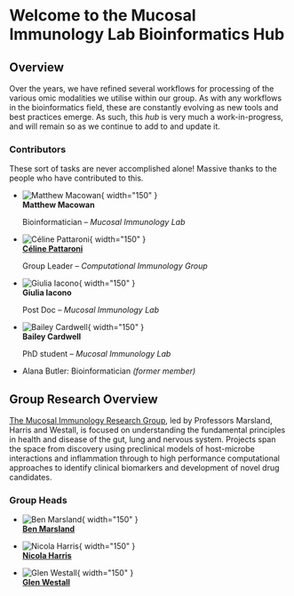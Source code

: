 # Welcome to the Mucosal Immunology Lab Bioinformatics Hub

## Overview

Over the years, we have refined several workflows for processing of the various omic modalities we utilise within our group.
As with any workflows in the bioinformatics field, these are constantly evolving as new tools and best practices emerge.
As such, this *hub* is very much a work-in-progress, and will remain so as we continue to add to and update it.

### Contributors

These sort of tasks are never accomplished alone! Massive thanks to the people who have contributed to this.

<div class="grid cards" markdown>

-   ![Matthew Macowan](assets/Contributors/matthew_macowan.png){ width="150" }  
    **Matthew Macowan**

    Bioinformatician &ndash; *Mucosal Immunology Lab*

-   ![Céline Pattaroni](assets/Contributors/celine_pattaroni.jpeg){ width="150" }  
    [**Céline Pattaroni**](https://research.monash.edu/en/persons/celine-pattaroni)

    Group Leader &ndash; *Computational Immunology Group*

-   ![Giulia Iacono](assets/Contributors/giulia_iacono.jpg){ width="150" }  
    **Giulia Iacono**

    Post Doc &ndash; *Mucosal Immunology Lab*

-   ![Bailey Cardwell](assets/Contributors/bailey_cardwell.jpg){ width="150" }  
    **Bailey Cardwell**

    PhD student &ndash; *Mucosal Immunology Lab*

</div>

* Alana Butler: Bioinformatician *(former member)*

## Group Research Overview

[The Mucosal Immunology Research Group](https://www.monash.edu/medicine/translational/immunology/research/mucosal-immunology-research-group), led by Professors Marsland, Harris and Westall, is focused on understanding the fundamental principles in health and disease of the gut, lung and nervous system. Projects span the space from discovery using preclinical models of host-microbe interactions and inflammation through to high performance computational approaches to identify clinical biomarkers and development of novel drug candidates.

### Group Heads

<div class="grid cards" markdown>

-   ![Ben Marsland](assets/Contributors/ben_marsland.jpg){ width="150" }  
    [**Ben Marsland**](https://research.monash.edu/en/persons/benjamin-marsland)

-   ![Nicola Harris](assets/Contributors/nicola_harris.png){ width="150" }  
    [**Nicola Harris**](https://research.monash.edu/en/persons/nicola-harris)

-   ![Glen Westall](assets/Contributors/glen_westall.png){ width="150" }  
    [**Glen Westall**](https://research.monash.edu/en/persons/glen-westall)

</div>
